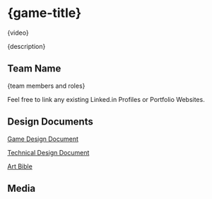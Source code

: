 # {game-title}

{video}

{description}

## Team Name

{team members and roles}

Feel free to link any existing Linked.in Profiles or Portfolio Websites.

## Design Documents

[Game Design Document](https://docs.google.com/document/d/1VlvQfAAyDRV_5clSv5CXkvC_Gbl9flvN0xNwy1j0iXw/edit?usp=sharing)

[Technical Design Document](https://docs.google.com/document/d/14_kPh5Px-M0-tvk30CJfV00Fr18ghlfXW67qha9tHhY/edit?usp=sharing)

[Art Bible](https://docs.google.com/document/d/1w2hx_DtyuTP9tuc-raHeT1AwZhpjA_SCQVNMO1HiSQc/edit?usp=sharing)

## Media
